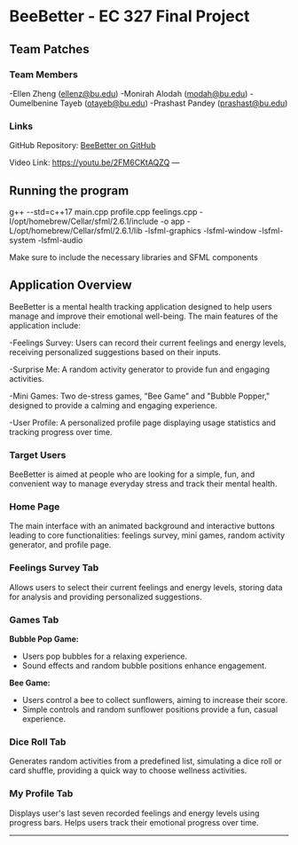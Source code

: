 # BeeBetter - EC 327 Final Project

## Team Patches

### Team Members
-Ellen Zheng (ellenz@bu.edu)
-Monirah Alodah (modah@bu.edu)
-Oumelbenine Tayeb (otayeb@bu.edu)
-Prashast Pandey (prashast@bu.edu)

### Links
GitHub Repository: [BeeBetter on GitHub](https://github.com/ezheng05/EC327.git)

Video Link: https://youtu.be/2FM6CKtAQZQ 
—
## Running the program

g++ --std=c++17 main.cpp profile.cpp feelings.cpp -I/opt/homebrew/Cellar/sfml/2.6.1/include -o app -L/opt/homebrew/Cellar/sfml/2.6.1/lib -lsfml-graphics -lsfml-window -lsfml-system -lsfml-audio

Make sure to include the necessary libraries and SFML components

## Application Overview

BeeBetter is a mental health tracking application designed to help users manage and improve their emotional well-being. The main features of the application include:

-Feelings Survey: Users can record their current feelings and energy levels, receiving personalized suggestions based on their inputs.

-Surprise Me: A random activity generator to provide fun and engaging activities.

-Mini Games: Two de-stress games, "Bee Game" and "Bubble Popper," designed to provide a calming and engaging experience.

-User Profile: A personalized profile page displaying usage statistics and tracking progress over time.


### Target Users

BeeBetter is aimed at people who are looking for a simple, fun, and convenient way to manage everyday stress and track their mental health.



### Home Page
The main interface with an animated background and interactive buttons leading to core functionalities: feelings survey, mini games, random activity generator, and profile page.

### Feelings Survey Tab
Allows users to select their current feelings and energy levels, storing data for analysis and providing personalized suggestions.

### Games Tab

**Bubble Pop Game:** 
- Users pop bubbles for a relaxing experience.
- Sound effects and random bubble positions enhance engagement.

**Bee Game:** 
- Users control a bee to collect sunflowers, aiming to increase their score.
- Simple controls and random sunflower positions provide a fun, casual experience.

### Dice Roll Tab
Generates random activities from a predefined list, simulating a dice roll or card shuffle, providing a quick way to choose wellness activities.

### My Profile Tab
Displays user's last seven recorded feelings and energy levels using progress bars. Helps users track their emotional progress over time.

---

